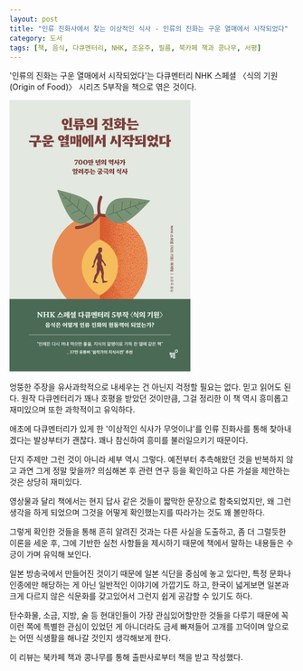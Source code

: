 ```yaml
---
layout: post
title: "인류 진화사에서 찾는 이상적인 식사 - 인류의 진화는 구운 열매에서 시작되었다"
category: 도서
tags: [책, 음식, 다큐멘터리, NHK, 조윤주, 필름, 북카페 책과 콩나무, 서평]
---
```


'인류의 진화는 구운 열매에서 시작되었다'는
다큐멘터리 NHK 스페셜 〈식의 기원(Origin of Food)〉 시리즈 5부작을 책으로 엮은 것이다.

![표지](/images/book/jinrui-700-mannen-no-shinka-ga-oshietekureru-risou-no-shokujijutsu-book-h480.jpg)

엉뚱한 주장을 유사과학적으로 내세우는 건 아닌지 걱정할 필요는 없다.
믿고 읽어도 된다.
원작 다큐멘터리가 꽤나 호평을 받았던 것이만큼,
그걸 정리한 이 책 역시 흥미롭고 재미있으며 또한 과학적이고 유익하다.

애초에 다큐멘터리가 있게 한 '이상적인 식사가 무엇이냐'를
인류 진화사를 통해 찾아내겠다는 발상부터가 괜찮다.
꽤나 참신하여 흥미를 불러일으키기 때문이다.

단지 주제만 그런 것이 아니라 세부 역시 그렇다.
예전부터 추측해왔던 것을 반복하지 않고
과연 그게 정말 맞을까? 의심해본 후
관련 연구 등을 확인하고 다른 가설을 제안하는 것은 상당히 재미있다.

영상물과 달리 책에서는 현지 답사 같은 것들이 짧막한 문장으로 함축되었지만,
왜 그런 생각을 하게 되었으며
그것을 어떻게 확인했는지를 따라가는 것도 꽤 볼만하다.

그렇게 확인한 것들을 통해
흔히 알려진 것과는 다른 사실을 도출하고,
좀 더 그럴듯한 이론을 세운 후,
그에 기반한 실천 사항들을 제시하기 때문에
책에서 말하는 내용들은 수긍이 가며 유익해 보인다.

일본 방송국에서 만들어진 것이기 때문에 일본 식단을 중심에 놓고 있다만,
특정 문화나 인종에만 해당하는 게 아닌 일반적인 이야기에 가깝기도 하고,
한국이 넓게보면 일본과 크게 다르지 않은 식문화를 갖고있어서 그런지
쉽게 공감할 수 있기도 하다.

탄수화물, 소금, 지방, 술 등
현대인들이 가장 관심있어할만한 것들을 다루기 때문에
꼭 이런 쪽에 특별한 관심이 있었던 게 아니더라도
금세 빠져들어 고개를 끄덕이며 앞으로는 어떤 식생활을 해나갈 것인지 생각해보게 한다.



<div class="im im-info">
이 리뷰는 북카페 책과 콩나무를 통해 출판사로부터 책을 받고 작성했다.
</div>
